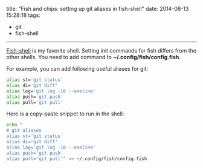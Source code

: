 title: "Fish and chips: setting up git aliases in fish-shell"
date: 2014-08-13 15:28:18
tags:
- git
- fish-shell
---
[Fish-shell](http://fishshell.com/) is my favorite shell.
Setting init commands for fish differs from the other shells. You need to add command to **~/.config/fish/config.fish**.
<!-- more -->

For example, you can add following useful aliases for git:
``` bash
alias st='git status'
alias di='git diff'
alias log='git log -10 --oneline'
alias push='git push'
alias pull='git pull'
```

Here is a copy-paste snippet to run in the shell:
``` bash
echo "
# git aliases
alias st='git status'
alias di='git diff'
alias log='git log -10 --oneline'
alias push='git push'
alias pull='git pull'" >> ~/.config/fish/config.fish
```
